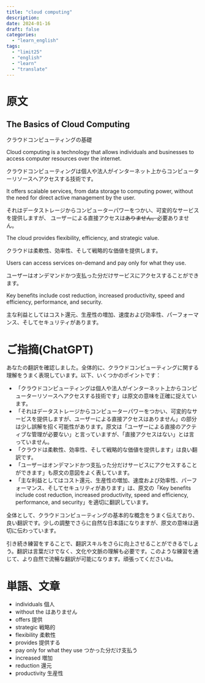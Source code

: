 ```yaml
---
title: "cloud computing"
description:
date: 2024-01-16
draft: false
categories:
  - "learn_english"
tags:
  - "limit25"
  - "english"
  - "learn"
  - "translate"
---
```


# 原文

## The Basics of Cloud Computing

クラウドコンピューティングの基礎

Cloud computing is a technology that allows individuals
and businesses to access computer resources over the internet.

クラウドコンピューティングは個人や法人がインターネット上からコンピューターリソースへアクセスする技術です。

It offers scalable services, from data storage to computing power,
without the need for direct active management by the user.

それはデータストレージからコンピューターパワーをつかい、可変的なサービスを提供しますが、
ユーザーによる直接アクセスは~~ありません。~~必要ありません。

The cloud provides flexibility, efficiency, and strategic value.

クラウドは柔軟性、効率性、そして戦略的な価値を提供します。

Users can access services on-demand and pay only for what they use.

ユーザーはオンデマンドかつ支払った分だけサービスにアクセスすることができます。

Key benefits include cost reduction, increased productivity, speed and efficiency, performance, and security.

主な利益としてはコスト還元、生産性の増加、速度および効率性、パーフォーマンス、そしてセキュリティがあります。

# ご指摘(ChatGPT)

あなたの翻訳を確認しました。全体的に、クラウドコンピューティングに関する理解をうまく表現しています。以下、いくつかのポイントです：

- 「クラウドコンピューティングは個人や法人がインターネット上からコンピューターリソースへアクセスする技術です」は原文の意味を正確に捉えています。
- 「それはデータストレージからコンピューターパワーをつかい、可変的なサービスを提供しますが、ユーザーによる直接アクセスはありません」の部分は少し誤解を招く可能性があります。原文は「ユーザーによる直接のアクティブな管理が必要ない」と言っていますが、「直接アクセスはない」とは言っていません。
- 「クラウドは柔軟性、効率性、そして戦略的な価値を提供します」は良い翻訳です。
- 「ユーザーはオンデマンドかつ支払った分だけサービスにアクセスすることができます」も原文の意図をよく表しています。
- 「主な利益としてはコスト還元、生産性の増加、速度および効率性、パーフォーマンス、そしてセキュリティがあります」は、原文の「Key benefits include cost reduction, increased productivity, speed and efficiency, performance, and security」を適切に翻訳しています。

全体として、クラウドコンピューティングの基本的な概念をうまく伝えており、良い翻訳です。少しの調整でさらに自然な日本語になりますが、原文の意味は適切に伝わっています。

引き続き練習をすることで、翻訳スキルをさらに向上させることができるでしょう。翻訳は言葉だけでなく、文化や文脈の理解も必要です。このような練習を通じて、より自然で流暢な翻訳が可能になります。頑張ってくださいね。

# 単語、文章

- individuals 個人
- without the はありません
- offers 提供
- strategic 戦略的
- flexibility 柔軟性
- provides 提供する
- pay only for what they use つかった分だけ支払う
- increased 増加
- reduction 還元
- productivity 生産性
